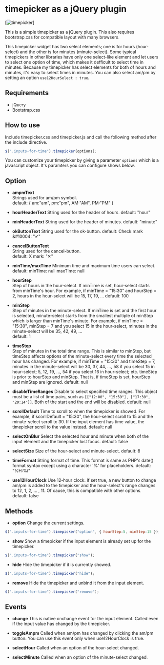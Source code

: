 timepicker as a jQuery plugin
=============================

[<img src="https://github.com/E-Kohei/timepicker/screenshots/timepicker_24.png" alt="timepicker">]

This is a simple timepicker as a jQuery plugin. This also requires bootstrap.css for compatible layout with many browsers. 
 
This timepicker widget has two select elements; one is for hours (hour-select) and the other is for minutes (minute-select). Some typical timepickers in other libraries have only one select-like element and let users to select one option of time, which makes it defficult to select time in minutes. 
Because my timepicker has select elements for both of hours and minutes, it's easy to select times in minutes. You can also select am/pm  by setting an option ```use12HourSelect : true```.

Requirements
------------
- jQuery
- Bootstrap.css

How to use
----------
Include timepicker.css and timepicker.js and call the following method after the include directive.
```javascript
$(".inputs-for-time").timepicker(options);
```
You can customize your timepicker by giving a parameter ```options``` which is a javascript object. It's paramters you can configure
shows below.

Option
------
- **ampmText**  
Strings used for am/pm symbol.  
default: { am:"am", pm:"pm", AM:"AM", PM:"PM" }

- **hourHeaderText** 
String used for the header of hours. 
default: "hour"

- **minHeaderText** 
String used for the header of minutes. 
default: "minute"

- **okButtonText** 
String used for the ok-button. 
default: Check mark \&\#10004: "&#10004;"

- **cancelButtonText**  
String used for the cancel-button.  
default: X mark: "&#10005;"

- **minTime/maxTime**
Minimum time and maximum time users can select. 
default: 
  minTime: null 
  maxTime: null

- **hourStep**  
Step of hours in the hour-select. If minTime is set, hour-select starts from minTime's hour. For example, if minTime = "15:30" and hourStep = 2, hours in the hour-select will be 15, 17, 19, ... 
default: 100

- **minStep**  
Step of minutes in the minute-select. If minTime is set and the first hour is selected, minute-select starts from the smallest multiple of minStep which is larger than minTime's minute. For example, if minTime = "15:30", minStep = 7 and you select 15 in the hour-select, minutes in the minute-select will be 35, 42, 49, ...  
default: 1

- **timeStep**  
Step of minutes in the total time range. This is similar to minStep, but timeStep affects options of the minute-select every time the selected hour has changed. For example, if minTime = "15:30" and timeStep = 7, minutes in the minute-select will be 30, 37, 44, ..., 58 if you select 15 in hour-select; 5, 12, 19, ..., 54 if you select 16 in hour-select; etc. 
timeStep is prior to hourStep and minStep. That is, if timeStep is set, hourStep and minStep are ignored. 
default: null

- **disableTimeRanges** 
Disable to select specified time ranges. This object must be a list of time pairs, such as ```[["12:00", "15:59"], ["17:30", "20:14"]]```. Both of the start and the end will be disabled. 
default: null 

- **scrollDefault** 
Time to scroll to when the timepicker is showed. For example, if scorllDefault = "15:30", the hour-select scroll to 15 and the minute-select scroll to 30. If the input element has time value, the timepicker scroll to the value instead. 
default: null 

- **selectOnBlur** 
Select the selected hour and minute when both of the input element and the timepicker lost focus. 
default: false 

- **selectSize** 
Size of the hour-select and minute-select. 
default: 8 

- **timeFormat** 
String format of time. This format is same as PHP's date() format syntax except using a character '%' for placeholders. 
default: "%H:%i" 

- **use12HourClock** 
Use 12-hour clock. If set true, a new button to change am/pm is added to the timepicker and the hour-select's range changes to 12, 1, 2, ... , 11. Of cause, this is compatible with other options.  
default: false 

Methods
-------
- **option** 
Change the current settings.
```javascript
$(".inputs-for-time").timepicker("option", { hourStep:5, minStep:15 });
```

- **show** 
Show a timepicker if the input element is already set up for the timepicker.
```javascript
$(".inputs-for-time").timepicker("show");
```

- **hide** 
Hide the timepicker if it is currently showed.
```javascript
$(".inputs-for-time").timepicker("hide");
```

- **remove** 
Hide the timepicker and unbind it from the input element.
```javascript
$(".inputs-for-time").timepicker("remove");
```

Events
------
- **change** 
This is native onchange event for the input element. Called even if the input value has changed by the timepicker. 

- **toggleAmpm** 
Called when am/pm has changed by clicking the am/pm button. You can use this event only when use12HourClock is true. 

- **selectHour** 
Called when an option of the hour-select changed. 

- **selectMinute** 
Called when an option of the minute-select changed.
